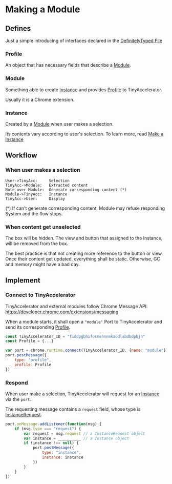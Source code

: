 
# Making a Module

## Defines

Just a simple introducing of interfaces declared in the [DefinitelyTyped File]

[DefinitelyTyped File]: ../typings/tinyacc/tinyacc.d.ts

### Profile

An object that has necessary fields that describe a [Module].

### Module

Something able to create [Instance] and provides [Profile] to TinyAccelerator.

Usually it is a Chrome extension.

### Instance

Created by a [Module] when user makes a selection.

Its contents vary according to user's selection. To learn more, read [Make a Instance]

[Make a Instance]: make-a-instance.md

## Workflow

### When user makes a selection

```sequence
User->TinyAcc:     Selection
TinyAcc->Module:   Extracted content
Note over Module:  Generate corresponding content (*)
Module->TinyAcc:   Instance
TinyAcc->User:     Display
```

(\*) If can't generate corresponding content, Module may refuse responding System and the flow stops.

### When content get unselected

The box will be hidden. The view and button that assigned to the Instance, will be removed from the box.

The best practice is that not creating more reference to the button or view. Once their content get updated, everything shall be static. Otherwise, GC and memory might have a bad day.

## Implement

### Connect to TinyAccelerator

TinyAccelerator and external modules follow Chrome Message API: <https://developer.chrome.com/extensions/messaging>

When a module starts, it shall open a `"module"` Port to TinyAccelerator and send its corresponding [Profile].

```javascript
const TinyAccelerator_ID = "fiddpgbhifocnehnnmkaodlabdbdpbjh"
const Profile = {...}

var port = chrome.runtime.connect(TinyAccelerator_ID, {name: "module"})
port.postMessage({
	type: "profile",
	profile: Profile
})
```

### Respond

When user make a selection, TinyAccelerator will request for an [Instance] via the `port`.

The requesting message contains a `request` field, whose type is [InstanceRequest].

```javascript
port.onMessage.addListener(function(msg) {
	if (msg.type === "request") {
		var request = msg.request // a InstanceRequest object
		var instance = __________ // a Instance object
		if (instance !== null) {
			port.postMessage({
				type: "instance",
				instance: instance
			})
		}
	}
})
```


[Module]: #module
[Profile]: #profile
[Instance]: #instance
[InstanceRequest]: ../typings/tinyacc/tinyacc.d.ts#L47
